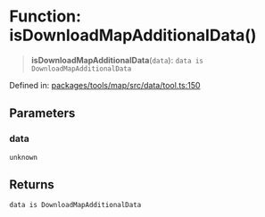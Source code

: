 # Function: isDownloadMapAdditionalData()

> **isDownloadMapAdditionalData**(`data`): `data is DownloadMapAdditionalData`

Defined in: [packages/tools/map/src/data/tool.ts:150](https://github.com/GeoDaCenter/openassistant/blob/dc72d81a35cf8e46295657303846fbb4ad891993/packages/tools/map/src/data/tool.ts#L150)

## Parameters

### data

`unknown`

## Returns

`data is DownloadMapAdditionalData`
